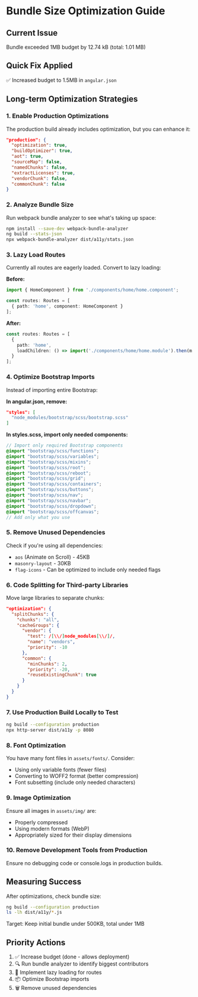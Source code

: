 # Bundle Size Optimization Guide

## Current Issue
Bundle exceeded 1MB budget by 12.74 kB (total: 1.01 MB)

## Quick Fix Applied
✅ Increased budget to 1.5MB in `angular.json`

## Long-term Optimization Strategies

### 1. Enable Production Optimizations
The production build already includes optimization, but you can enhance it:

```json
"production": {
  "optimization": true,
  "buildOptimizer": true,
  "aot": true,
  "sourceMap": false,
  "namedChunks": false,
  "extractLicenses": true,
  "vendorChunk": false,
  "commonChunk": false
}
```

### 2. Analyze Bundle Size
Run webpack bundle analyzer to see what's taking up space:

```bash
npm install --save-dev webpack-bundle-analyzer
ng build --stats-json
npx webpack-bundle-analyzer dist/a11y/stats.json
```

### 3. Lazy Load Routes
Currently all routes are eagerly loaded. Convert to lazy loading:

**Before:**
```typescript
import { HomeComponent } from './components/home/home.component';

const routes: Routes = [
  { path: 'home', component: HomeComponent }
];
```

**After:**
```typescript
const routes: Routes = [
  { 
    path: 'home', 
    loadChildren: () => import('./components/home/home.module').then(m => m.HomeModule)
  }
];
```

### 4. Optimize Bootstrap Imports
Instead of importing entire Bootstrap:

**In angular.json, remove:**
```json
"styles": [
  "node_modules/bootstrap/scss/bootstrap.scss"
]
```

**In styles.scss, import only needed components:**
```scss
// Import only required Bootstrap components
@import "bootstrap/scss/functions";
@import "bootstrap/scss/variables";
@import "bootstrap/scss/mixins";
@import "bootstrap/scss/root";
@import "bootstrap/scss/reboot";
@import "bootstrap/scss/grid";
@import "bootstrap/scss/containers";
@import "bootstrap/scss/buttons";
@import "bootstrap/scss/nav";
@import "bootstrap/scss/navbar";
@import "bootstrap/scss/dropdown";
@import "bootstrap/scss/offcanvas";
// Add only what you use
```

### 5. Remove Unused Dependencies
Check if you're using all dependencies:
- `aos` (Animate on Scroll) - 45KB
- `masonry-layout` - 30KB
- `flag-icons` - Can be optimized to include only needed flags

### 6. Code Splitting for Third-party Libraries
Move large libraries to separate chunks:

```json
"optimization": {
  "splitChunks": {
    "chunks": "all",
    "cacheGroups": {
      "vendor": {
        "test": /[\\/]node_modules[\\/]/,
        "name": "vendors",
        "priority": -10
      },
      "common": {
        "minChunks": 2,
        "priority": -20,
        "reuseExistingChunk": true
      }
    }
  }
}
```

### 7. Use Production Build Locally to Test
```bash
ng build --configuration production
npx http-server dist/a11y -p 8080
```

### 8. Font Optimization
You have many font files in `assets/fonts/`. Consider:
- Using only variable fonts (fewer files)
- Converting to WOFF2 format (better compression)
- Font subsetting (include only needed characters)

### 9. Image Optimization
Ensure all images in `assets/img/` are:
- Properly compressed
- Using modern formats (WebP)
- Appropriately sized for their display dimensions

### 10. Remove Development Tools from Production
Ensure no debugging code or console.logs in production builds.

## Measuring Success
After optimizations, check bundle size:
```bash
ng build --configuration production
ls -lh dist/a11y/*.js
```

Target: Keep initial bundle under 500KB, total under 1MB

## Priority Actions
1. ✅ Increase budget (done - allows deployment)
2. 🔍 Run bundle analyzer to identify biggest contributors
3. 🚀 Implement lazy loading for routes
4. 📦 Optimize Bootstrap imports
5. 🗑️ Remove unused dependencies
